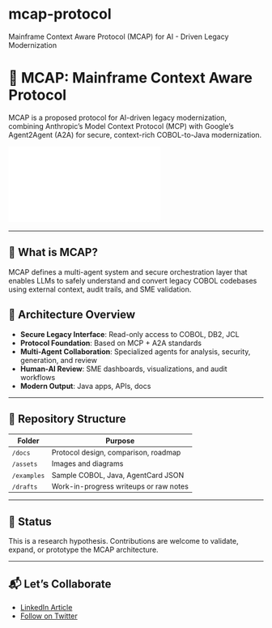 # mcap-protocol
Mainframe Context Aware Protocol (MCAP) for AI - Driven Legacy Modernization
# 🧠 MCAP: Mainframe Context Aware Protocol

MCAP is a proposed protocol for AI-driven legacy modernization, combining Anthropic’s Model Context Protocol (MCP) with Google’s Agent2Agent (A2A) for secure, context-rich COBOL-to-Java modernization.

![MCAP Architecture](./assets/mcap-architecture.pdf)

---

## 🚀 What is MCAP?

MCAP defines a multi-agent system and secure orchestration layer that enables LLMs to safely understand and convert legacy COBOL codebases using external context, audit trails, and SME validation.

## 🧩 Architecture Overview

- **Secure Legacy Interface**: Read-only access to COBOL, DB2, JCL
- **Protocol Foundation**: Based on MCP + A2A standards
- **Multi-Agent Collaboration**: Specialized agents for analysis, security, generation, and review
- **Human-AI Review**: SME dashboards, visualizations, and audit workflows
- **Modern Output**: Java apps, APIs, docs

---

## 📁 Repository Structure

| Folder        | Purpose                                       |
|---------------|-----------------------------------------------|
| `/docs`       | Protocol design, comparison, roadmap          |
| `/assets`     | Images and diagrams                           |
| `/examples`   | Sample COBOL, Java, AgentCard JSON            |
| `/drafts`     | Work-in-progress writeups or raw notes        |

---

## 🧪 Status

This is a research hypothesis. Contributions are welcome to validate, expand, or prototype the MCAP architecture.

---

## 📬 Let’s Collaborate

- [LinkedIn Article](https://www.linkedin.com/in/saminathanbalasundaram/)
- [Follow on Twitter](https://twitter.com/your_twitter_handle)

